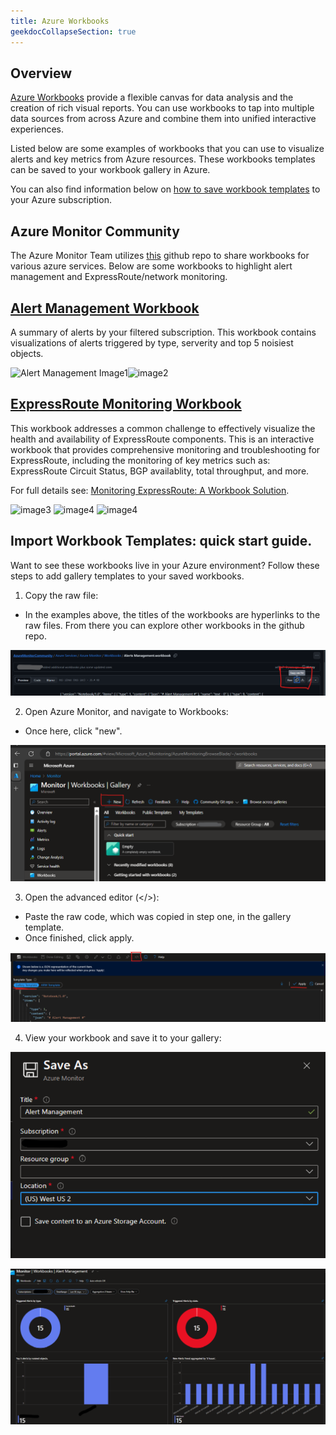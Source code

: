 ```yaml
---
title: Azure Workbooks
geekdocCollapseSection: true
---
```


## Overview
[Azure Workbooks](https://learn.microsoft.com/azure/azure-monitor/visualize/workbooks-overview) provide a flexible canvas for data analysis and the creation of rich visual reports. You can use workbooks to tap into multiple data sources from across Azure and combine them into unified interactive experiences.

Listed below are some examples of workbooks that you can use to visualize alerts and key metrics from Azure resources. These workbooks templates can be saved to your workbook gallery in Azure.

You can also find information below on [how to save workbook templates](http://localhost:1313/azure-monitor-baseline-alerts/visualizations/Azure-Workbooks/#import-workbook-templates-quick-start-guide) to your Azure subscription.

## Azure Monitor Community
The Azure Monitor Team utilizes [this](https://github.com/microsoft/AzureMonitorCommunity/tree/master/Azure%20Services) github repo to share workbooks for various azure services. Below are some workbooks to highlight alert management and ExpressRoute/network monitoring.

## [Alert Management Workbook](https://github.com/microsoft/AzureMonitorCommunity/blob/master/Azure%20Services/Azure%20Monitor/Workbooks/Alerts%20Management.workbook)
A summary of alerts by your filtered subscription. This workbook contains visualizations of alerts triggered by type, serverity and top 5 noisiest objects.

  ![Alert Management Image1](image.png)![image2](image-1.png)

## [ExpressRoute Monitoring Workbook](https://github.com/microsoft/AzureMonitorCommunity/blob/master/Azure%20Services/Azure%20Monitor/Workbooks/Azure%20Network%20Monitoring.workbook)

This workbook addresses a common challenge to effectively visualize the health and availability of ExpressRoute components. This is an interactive workbook that provides comprehensive monitoring and troubleshooting for ExpressRoute, including the monitoring of key metrics such as: ExpressRoute Circuit Status, BGP availablity, total throughput, and more.

For full details see:
 [Monitoring ExpressRoute: A Workbook Solution](https://techcommunity.microsoft.com/t5/azure-observability-blog/monitoring-expressroute-a-workbook-solution/ba-p/4038130).

  ![image3](https://techcommunity.microsoft.com/t5/image/serverpage/image-id/545394i89157D8B217AA777/image-dimensions/2000?v=v2&px=-1)
  ![image4](https://techcommunity.microsoft.com/t5/image/serverpage/image-id/545405i13A8ECBF9B370BB4/image-dimensions/2000?v=v2&px=-1)
  ![image4](https://techcommunity.microsoft.com/t5/image/serverpage/image-id/545407i490AE5C9D99AECEE/image-dimensions/2000?v=v2&px=-1)

## Import Workbook Templates: quick start guide.
Want to see these workbooks live in your Azure environment? Follow these steps to add gallery templates to your saved workbooks.

1. Copy the raw file: 
  - In the examples above, the titles of the workbooks are hyperlinks to the raw files. From there you can explore other workbooks in the github repo.

  ![alt text](image-7.png)

2. Open Azure Monitor, and navigate to Workbooks:
  - Once here, click "new".

  ![alt text](image-3.png)

3. Open the advanced editor (</>):
  - Paste the raw code, which was copied in step one, in the gallery template. 
  - Once finished, click apply.

  ![alt text](image-4.png)

4. View your workbook and save it to your gallery: 

![alt text](image-5.png)

![alt text](image-2.png)
